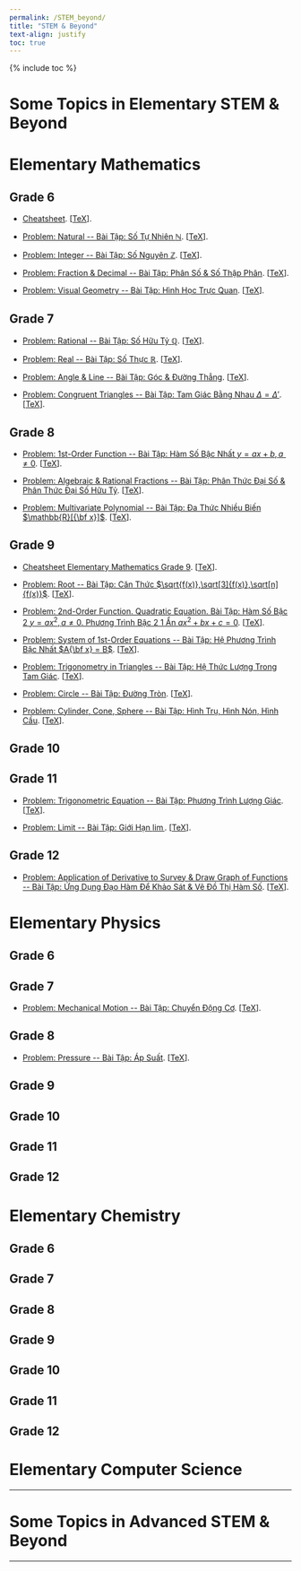 ```yaml
---
permalink: /STEM_beyond/
title: "STEM & Beyond"
text-align: justify
toc: true
---
```

{% include toc %}

Some Topics in Elementary STEM & Beyond
======

# Elementary Mathematics

## Grade 6

- [Cheatsheet](https://github.com/NQBH/elementary_STEM_beyond/blob/main/elementary_mathematics/grade_6/cheatsheet/NQBH_elementary_mathematics_grade_6_cheatsheet.pdf). [[TeX](https://github.com/NQBH/elementary_STEM_beyond/blob/main/elementary_mathematics/grade_6/cheatsheet/NQBH_elementary_mathematics_grade_6_cheatsheet.tex)].

- [Problem: Natural -- Bài Tập: Số Tự Nhiên $\mathbb{N}$](https://github.com/NQBH/elementary_STEM_beyond/blob/main/elementary_mathematics/grade_6/natural/problem/NQBH_natural_problem.pdf). [[TeX](https://github.com/NQBH/elementary_STEM_beyond/blob/main/elementary_mathematics/grade_6/natural/problem/NQBH_natural_problem.tex)].

- [Problem: Integer -- Bài Tập: Số Nguyên $\mathbb{Z}$](https://github.com/NQBH/elementary_STEM_beyond/blob/main/elementary_mathematics/grade_6/integer/problem/NQBH_integer_problem.pdf). [[TeX](https://github.com/NQBH/elementary_STEM_beyond/blob/main/elementary_mathematics/grade_6/integer/problem/NQBH_integer_problem.tex)].

- [Problem: Fraction & Decimal -- Bài Tập: Phân Số & Số Thập Phân](https://github.com/NQBH/elementary_STEM_beyond/blob/main/elementary_mathematics/grade_6/fraction_decimal/problem/NQBH_fraction_decimal_problem.pdf). [[TeX](https://github.com/NQBH/elementary_STEM_beyond/blob/main/elementary_mathematics/grade_6/fraction_decimal/problem/NQBH_fraction_decimal_problem.tex)].

- [Problem: Visual Geometry -- Bài Tập: Hình Học Trực Quan](https://github.com/NQBH/elementary_STEM_beyond/blob/main/elementary_mathematics/grade_6/visual_geometry/problem/NQBH_visual_geometry_problem.pdf). [[TeX](https://github.com/NQBH/elementary_STEM_beyond/blob/main/elementary_mathematics/grade_6/visual_geometry/problem/NQBH_visual_geometry_problem.tex)].

## Grade 7

- [Problem: Rational -- Bài Tập: Số Hữu Tỷ $\mathbb{Q}$](https://github.com/NQBH/elementary_STEM_beyond/blob/main/elementary_mathematics/grade_7/rational/problem/NQBH_rational_problem.pdf). [[TeX](https://github.com/NQBH/elementary_STEM_beyond/blob/main/elementary_mathematics/grade_7/rational/problem/NQBH_rational_problem.tex)].

- [Problem: Real -- Bài Tập: Số Thực $\mathbb{R}$](https://github.com/NQBH/elementary_STEM_beyond/blob/main/elementary_mathematics/grade_7/real/problem/NQBH_real_problem.pdf). [[TeX](https://github.com/NQBH/elementary_STEM_beyond/blob/main/elementary_mathematics/grade_7/real/problem/NQBH_real_problem.tex)].

- [Problem: Angle & Line -- Bài Tập: Góc & Đường Thẳng](https://github.com/NQBH/elementary_STEM_beyond/blob/main/elementary_mathematics/grade_7/angle_line/problem/NQBH_angle_line_problem.pdf). [[TeX](https://github.com/NQBH/elementary_STEM_beyond/blob/main/elementary_mathematics/grade_7/angle_line/problem/NQBH_angle_line_problem.tex)].

- [Problem: Congruent Triangles -- Bài Tập: Tam Giác Bằng Nhau $\Delta = \Delta'$](https://github.com/NQBH/elementary_STEM_beyond/blob/main/elementary_mathematics/grade_7/congruent_triangle/problem/NQBH_congruent_triangle_problem.pdf). [[TeX](https://github.com/NQBH/elementary_STEM_beyond/blob/main/elementary_mathematics/grade_7/congruent_triangle/problem/NQBH_congruent_triangle_problem.tex)].

## Grade 8

- [Problem: 1st-Order Function -- Bài Tập: Hàm Số Bậc Nhất $y = ax + b,a\ne0$](https://github.com/NQBH/elementary_STEM_beyond/blob/main/elementary_mathematics/grade_8/1st_order_function/problem/NQBH_1st_order_function_problem.pdf). [[TeX](https://github.com/NQBH/elementary_STEM_beyond/blob/main/elementary_mathematics/grade_8/1st_order_function/problem/NQBH_1st_order_function_problem.tex)].

- [Problem: Algebraic & Rational Fractions -- Bài Tập: Phân Thức Đại Số & Phân Thức Đại Số Hữu Tỷ](https://github.com/NQBH/elementary_STEM_beyond/blob/main/elementary_mathematics/grade_8/algebraic_rational_fractions/problem/NQBH_algebraic_rational_fractions_problem.pdf). [[TeX](https://github.com/NQBH/elementary_STEM_beyond/blob/main/elementary_mathematics/grade_8/algebraic_rational_fractions/problem/NQBH_algebraic_rational_fractions_problem.tex)].

- [Problem: Multivariate Polynomial -- Bài Tập: Đa Thức Nhiều Biến $\mathbb{R}[{\bf x}]$](https://github.com/NQBH/elementary_STEM_beyond/blob/main/elementary_mathematics/grade_8/multivariate_polynomial/problem/NQBH_multivariate_polynomial_problem.pdf). [[TeX](https://github.com/NQBH/elementary_STEM_beyond/blob/main/elementary_mathematics/grade_8/multivariate_polynomial/problem/NQBH_multivariate_polynomial_problem.tex)].

## Grade 9

- [Cheatsheet Elementary Mathematics Grade 9](https://github.com/NQBH/elementary_STEM_beyond/blob/main/elementary_mathematics/grade_9/cheatsheet/NQBH_cheatsheet_mathematics_grade_9.pdf). [[TeX](https://github.com/NQBH/elementary_STEM_beyond/blob/main/elementary_mathematics/grade_9/cheatsheet/NQBH_cheatsheet_mathematics_grade_9.tex)].

- [Problem: Root -- Bài Tập: Căn Thức $\sqrt{f(x)},\sqrt[3]{f(x)},\sqrt[n]{f(x)}$](https://github.com/NQBH/elementary_STEM_beyond/blob/main/elementary_mathematics/grade_9/root/problem/NQBH_root_problem.pdf). [[TeX](https://github.com/NQBH/elementary_STEM_beyond/blob/main/elementary_mathematics/grade_9/root/problem/NQBH_root_problem.tex)].

- [Problem: 2nd-Order Function. Quadratic Equation. Bài Tập: Hàm Số Bậc 2 $y = ax^2,a\ne0$. Phương Trình Bậc 2 1 Ẩn $ax^2 + bx + c = 0$](https://github.com/NQBH/elementary_STEM_beyond/blob/main/elementary_mathematics/grade_9/2nd_order_function/problem/NQBH_2nd_order_function_problem.pdf). [[TeX](https://github.com/NQBH/elementary_STEM_beyond/blob/main/elementary_mathematics/grade_9/2nd_order_function/problem/NQBH_2nd_order_function_problem.tex)].

- [Problem: System of 1st-Order Equations -- Bài Tập: Hệ Phương Trình Bậc Nhất $A{\bf x} = B$](https://github.com/NQBH/elementary_STEM_beyond/blob/main/elementary_mathematics/grade_9/system_1st_order_equations/problem/NQBH_system_1st_order_equations_problem.pdf). [[TeX](https://github.com/NQBH/elementary_STEM_beyond/blob/main/elementary_mathematics/grade_9/system_1st_order_equations/problem/NQBH_system_1st_order_equations_problem.tex)].

- [Problem: Trigonometry in Triangles -- Bài Tập: Hệ Thức Lượng Trong Tam Giác](https://github.com/NQBH/elementary_STEM_beyond/blob/main/elementary_mathematics/grade_9/trigonometry/problem/NQBH_trigonometry_problem.pdf). [[TeX](https://github.com/NQBH/elementary_STEM_beyond/blob/main/elementary_mathematics/grade_9/trigonometry/problem/NQBH_trigonometry_problem.tex)].

- [Problem: Circle -- Bài Tập: Đường Tròn](https://github.com/NQBH/elementary_STEM_beyond/blob/main/elementary_mathematics/grade_9/circle/problem/NQBH_circle_problem.pdf). [[TeX](https://github.com/NQBH/elementary_STEM_beyond/blob/main/elementary_mathematics/grade_9/circle/problem/NQBH_circle_problem.tex)].

- [Problem: Cylinder, Cone, Sphere -- Bài Tập: Hình Trụ, Hình Nón, Hình Cầu](https://github.com/NQBH/elementary_STEM_beyond/blob/main/elementary_mathematics/grade_9/cylinder_cone_sphere/problem/NQBH_cylinder_cone_sphere_problem.pdf). [[TeX](https://github.com/NQBH/elementary_STEM_beyond/blob/main/elementary_mathematics/grade_9/cylinder_cone_sphere/problem/NQBH_cylinder_cone_sphere_problem.tex)].

## Grade 10

## Grade 11

- [Problem: Trigonometric Equation -- Bài Tập: Phương Trình Lượng Giác](https://github.com/NQBH/elementary_STEM_beyond/blob/main/elementary_mathematics/grade_11/trigonometric_equation/problem/NQBH_trigonometric_equation_problem.pdf). [[TeX](https://github.com/NQBH/elementary_STEM_beyond/blob/main/elementary_mathematics/grade_11/trigonometric_equation/problem/NQBH_trigonometric_equation_problem.tex)].

- [Problem: Limit -- Bài Tập: Giới Hạn $\lim$](https://github.com/NQBH/elementary_STEM_beyond/blob/main/elementary_mathematics/grade_11/limit/problem/NQBH_limit_problem.pdf). [[TeX](https://github.com/NQBH/elementary_STEM_beyond/blob/main/elementary_mathematics/grade_11/limit/problem/NQBH_limit_problem.tex)].

## Grade 12

- [Problem: Application of Derivative to Survey & Draw Graph of Functions -- Bài Tập: Ứng Dụng Đạo Hàm Để Khảo Sát & Vẽ Đồ Thị Hàm Số](https://github.com/NQBH/elementary_STEM_beyond/blob/main/elementary_mathematics/grade_12/derivative_application/problem/NQBH_derivative_application_problem.pdf). [[TeX](https://github.com/NQBH/elementary_STEM_beyond/blob/main/elementary_mathematics/grade_12/derivative_application/problem/NQBH_derivative_application_problem.tex)].

# Elementary Physics

## Grade 6

## Grade 7

- [Problem: Mechanical Motion -- Bài Tập: Chuyển Động Cơ](https://github.com/NQBH/elementary_STEM_beyond/blob/main/elementary_physics/grade_7/mechanical_motion/problem/NQBH_mechanical_motion_problem.pdf). [[TeX](https://github.com/NQBH/elementary_STEM_beyond/blob/main/elementary_physics/grade_7/mechanical_motion/problem/NQBH_mechanical_motion_problem.tex)].

## Grade 8

- [Problem: Pressure -- Bài Tập: Áp Suất](https://github.com/NQBH/elementary_STEM_beyond/blob/main/elementary_physics/grade_8/pressure/problem/NQBH_pressure_problem.pdf). [[TeX](https://github.com/NQBH/elementary_STEM_beyond/blob/main/elementary_physics/grade_8/pressure/problem/NQBH_pressure_problem.tex)].

## Grade 9

## Grade 10

## Grade 11

## Grade 12

# Elementary Chemistry

## Grade 6

## Grade 7

## Grade 8

## Grade 9

## Grade 10

## Grade 11

## Grade 12

# Elementary Computer Science

------

Some Topics in Advanced STEM & Beyond
======

------